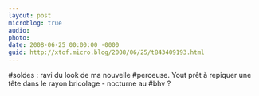 ```yaml
---
layout: post
microblog: true
audio: 
photo: 
date: 2008-06-25 00:00:00 -0000
guid: http://xtof.micro.blog/2008/06/25/t843409193.html
---
```

#soldes : ravi du look de ma nouvelle #perceuse. Yout prêt à repiquer une tête dans le rayon bricolage -  nocturne au #bhv ?
